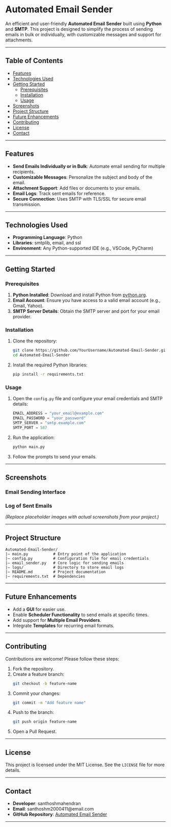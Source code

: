 # Automated Email Sender

An efficient and user-friendly **Automated Email Sender** built using **Python** and **SMTP**. This project is designed to simplify the process of sending emails in bulk or individually, with customizable messages and support for attachments.

---

## Table of Contents

- [Features](#features)
- [Technologies Used](#technologies-used)
- [Getting Started](#getting-started)
  - [Prerequisites](#prerequisites)
  - [Installation](#installation)
  - [Usage](#usage)
- [Screenshots](#screenshots)
- [Project Structure](#project-structure)
- [Future Enhancements](#future-enhancements)
- [Contributing](#contributing)
- [License](#license)
- [Contact](#contact)

---

## Features

- **Send Emails Individually or in Bulk**: Automate email sending for multiple recipients.
- **Customizable Messages**: Personalize the subject and body of the email.
- **Attachment Support**: Add files or documents to your emails.
- **Email Logs**: Track sent emails for reference.
- **Secure Connection**: Uses SMTP with TLS/SSL for secure email transmission.

---

## Technologies Used

- **Programming Language**: Python
- **Libraries**: smtplib, email, and ssl
- **Environment**: Any Python-supported IDE (e.g., VSCode, PyCharm)

---

## Getting Started

### Prerequisites

1. **Python Installed**: Download and install Python from [python.org](https://python.org/).
2. **Email Account**: Ensure you have access to a valid email account (e.g., Gmail, Yahoo).
3. **SMTP Server Details**: Obtain the SMTP server and port for your email provider.

### Installation

1. Clone the repository:
   ```bash
   git clone https://github.com/YourUsername/Automated-Email-Sender.git
   cd Automated-Email-Sender
   ```
2. Install the required Python libraries:
   ```bash
   pip install -r requirements.txt
   ```

### Usage

1. Open the `config.py` file and configure your email credentials and SMTP details:
   ```python
   EMAIL_ADDRESS = "your_email@example.com"
   EMAIL_PASSWORD = "your_password"
   SMTP_SERVER = "smtp.example.com"
   SMTP_PORT = 587
   ```
2. Run the application:
   ```bash
   python main.py
   ```
3. Follow the prompts to send your emails.

---

## Screenshots

### Email Sending Interface



### Log of Sent Emails



*(Replace placeholder images with actual screenshots from your project.)*

---

## Project Structure

```
Automated-Email-Sender/
|— main.py           # Entry point of the application
|— config.py         # Configuration file for email credentials
|— email_sender.py   # Core logic for sending emails
|— logs/             # Directory to store email logs
|— README.md         # Project documentation
|— requirements.txt  # Dependencies
```

---

## Future Enhancements

- Add a **GUI** for easier use.
- Enable **Scheduler Functionality** to send emails at specific times.
- Add support for **Multiple Email Providers**.
- Integrate **Templates** for recurring email formats.

---

## Contributing

Contributions are welcome! Please follow these steps:

1. Fork the repository.
2. Create a feature branch:
   ```bash
   git checkout -b feature-name
   ```
3. Commit your changes:
   ```bash
   git commit -m "Add feature name"
   ```
4. Push to the branch:
   ```bash
   git push origin feature-name
   ```
5. Open a Pull Request.

---

## License

This project is licensed under the MIT License. See the `LICENSE` file for more details.

---

## Contact

- **Developer**: santhoshmahendran
- **Email**: santhoshm2000411\@email.com
- **GitHub Repository**: [Automated Email Sender](https://github.com/YourUsername/Automated-Email-Sender)

---

